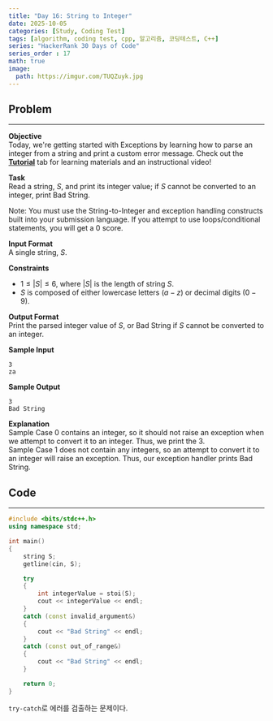 ```yaml
---
title: "Day 16: String to Integer"
date: 2025-10-05
categories: [Study, Coding Test]
tags: [algorithm, coding test, cpp, 알고리즘, 코딩테스트, C++]
series: "HackerRank 30 Days of Code"
series_order : 17
math: true
image:
  path: https://imgur.com/TUQZuyk.jpg
---
```


## Problem

---

**Objective**  
Today, we're getting started with Exceptions by learning how to parse an integer from a string and print a custom error message. Check out the [**Tutorial**](https://www.hackerrank.com/challenges/30-exceptions-string-to-integer/tutorial) tab for learning materials and an instructional video!

**Task**  
Read a string, $S$, and print its integer value; if $S$ cannot be converted to an integer, print Bad String.

Note: You must use the String-to-Integer and exception handling constructs built into your submission language. If you attempt to use loops/conditional statements, you will get a $0$ score.

**Input Format**  
A single string, $S$.

**Constraints**  

- $1 \le \lvert S\rvert \le 6$, where $\lvert S\rvert$ is the length of string $S$.
- $S$ is composed of either lowercase letters $(a - z)$ or decimal digits $(0 - 9)$.

**Output Format**  
Print the parsed integer value of $S$, or Bad String if $S$ cannot be converted to an integer.

**Sample Input**  
```text
3
za
```

**Sample Output**  
```text
3
Bad String
```

**Explanation**  
Sample Case $0$ contains an integer, so it should not raise an exception when we attempt to convert it to an integer. Thus, we print the $3$.  
Sample Case $1$ does not contain any integers, so an attempt to convert it to an integer will raise an exception. Thus, our exception handler prints Bad String.

## Code

---

```cpp
#include <bits/stdc++.h>
using namespace std;

int main()
{
    string S;
    getline(cin, S);

    try 
    {
        int integerValue = stoi(S);
        cout << integerValue << endl;
    } 
    catch (const invalid_argument&) 
    {
        cout << "Bad String" << endl;
    } 
    catch (const out_of_range&) 
    {
        cout << "Bad String" << endl;
    }

    return 0;
}
```

`try-catch`로 에러를 검출하는 문제이다.
